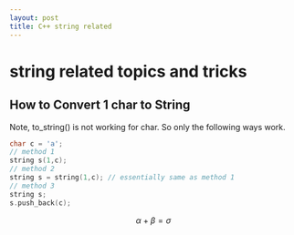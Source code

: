 ```yaml
---
layout: post
title: C++ string related
---
```


<script src="https://cdn.mathjax.org/mathjax/latest/MathJax.js?config=TeX-AMS-MML_HTMLorMML" type="text/javascript"></script>

# string related topics and tricks

## How to Convert 1 char to String

Note, to_string() is not working for char. So only the following ways work.

```cpp
char c = 'a';
// method 1
string s(1,c);
// method 2
string s = string(1,c); // essentially same as method 1
// method 3
string s;
s.push_back(c);
```

$$\alpha + \beta = \sigma$$
